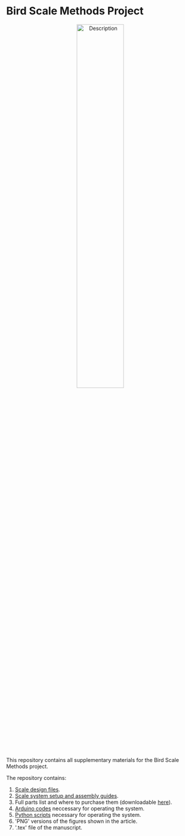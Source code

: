 # Bird Scale Methods Project

<div style="text-align: center;">
    <img src="https://github.com/user-attachments/assets/27e0cfaa-9621-4f2f-849d-2f27458e2df8" alt="Description" style="width:50%;">
</div>

This repository contains all supplementary materials for the Bird Scale Methods project.

The repository contains:
1. [Scale design files](https://github.com/NeuralSyntaxLab/Bird-Scale-Methods-Article/tree/30e998c190968e7b95ada76ec38cb6983e7311c3/Scale%20design).
2. [Scale system setup and assembly guides](https://github.com/NeuralSyntaxLab/Bird-Scale-Methods-Article/tree/30e998c190968e7b95ada76ec38cb6983e7311c3/User%20Guides).
3. Full parts list and where to purchase them (downloadable [here](https://github.com/NeuralSyntaxLab/Bird-Scale-Methods-Article/blob/30e998c190968e7b95ada76ec38cb6983e7311c3/Scale_system_parts_list.xlsx)).
4. [Arduino codes](https://github.com/NeuralSyntaxLab/Bird-Scale-Methods-Article/tree/30e998c190968e7b95ada76ec38cb6983e7311c3/arduino_code) neccessary for operating the system.
5. [Python scripts](https://github.com/NeuralSyntaxLab/Bird-Scale-Methods-Article/tree/30e998c190968e7b95ada76ec38cb6983e7311c3/Python%20code) necessary for operating the system.
6. 'PNG' versions of the figures shown in the article.
7. '.tex' file of the manuscript.


